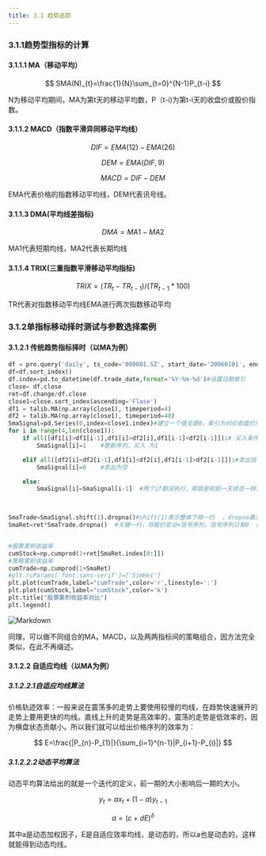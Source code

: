 ```yaml
---
title: 3.1 趋势追踪
---
```


### 3.1.1趋势型指标的计算

#### 3.1.1.1 MA（移动平均）

$$
SMA(N)_{t}=\frac{1}{N}\sum_{t=0}^{N-1}P_{t-i}
$$

N为移动平均期间，MA为第t天的移动平均数，P（t-i)为第t-i天的收盘价或股价指数。

#### 3.1.1.2 MACD（指数平滑异同移动平均线）

$$
DIF=EMA(12)-EMA(26)
$$

$$
DEM=EMA(DIF,9)
$$

$$
MACD=DIF-DEM
$$

EMA代表价格的指数移动平均线，DEM代表讯号线。

#### 3.1.1.3 DMA(平均线差指标)

$$
DMA=MA1-MA2
$$

MA1代表短期均线，MA2代表长期均线

#### 3.1.1.4 TRIX(三重指数平滑移动平均指标)

$$
TRIX=(TR_{t}-TR_{t-1})/(TR_{t-1}*100)
$$

TR代表对指数移动平均线EMA进行两次指数移动平均

### 3.1.2单指标移动择时测试与参数选择案例

#### 3.1.2.1 传统趋势指标择时（以MA为例）

```python
df = pro.query('daily', ts_code='000001.SZ', start_date='20060101', end_date='20101101')
df=df.sort_index()
df.index=pd.to_datetime(df.trade_date,format='%Y-%m-%d')#设置日期索引
close= df.close
ret=df.change/df.close
close1=close.sort_index(ascending='Flase')
df1 = talib.MA(np.array(close1), timeperiod=4)
df2 = talib.MA(np.array(close1), timeperiod=40)
SmaSignal=pd.Series(0,index=close1.index)#建立一个值全是0，索引为对应收盘价序列的时间Series序列
for i in range(4,len(close1)):
    if all([df1[i]>df1[i-1],df1[i]>df2[i],df1[i-1]<df2[i-1]]):# 买入条件
        SmaSignal[i]=1    #更新序列，买入 为1

    elif all([df2[i]<df2[i-1],df1[i]<df2[i],df1[i-1]>df2[i-1]]):#卖出信号
        SmaSignal[i]=0    #卖出为空

    else:
        SmaSignal[i]=SmaSignal[i-1]  #两个if都没执行，那就是和前一天状态一样，即不做任何操作

    

SmaTrade=SmaSignal.shift(1).dropna()#shift(1)表示整体下移一行  ，dropna表示删除NAN数据
SmaRet=ret*SmaTrade.dropna()  #关键一行，将股价变动×信号序列，信号序列只有0  或 1 ，对应做多，做空。


#股票累积收益率
cumStock=np.cumprod(1+ret[SmaRet.index[0:]])
#策略累积收益率
cumTrade=np.cumprod(1+SmaRet)
#plt.rcParams['font.sans-serif']=['SimHei']
plt.plot(cumTrade,label="cumTrade",color='r',linestyle=':')
plt.plot(cumStock,label="cumStock",color='k')
plt.title("股票累积收益率对比")
plt.legend()       
```

![Markdown](http://i1.fuimg.com/737037/9b9fc7d4f8e557ae.png)

同理，可以做不同组合的MA，MACD，以及两两指标间的策略组合，因方法完全类似，在此不再缀述。

#### 3.1.2.2 自适应均线（以MA为例）

##### 3.1.2.2.1自适应均线算法

价格轨迹效率：一般来说在震荡多的走势上要使用较慢的均线，在趋势快速展开的走势上要用更快的均线。直线上升的走势是高效率的，震荡的走势是低效率的，因为横盘状态贡献小。所以我们就可以给出价格序列的效率为：

$$
E=\frac{|P_{n}-P_{1}|}{\sum_{i=1}^{n-1}|P_{i+1}-P_{i}|}
$$

##### 3.1.2.2.2动态平均算法

动态平均算法给出的就是一个迭代的定义，前一期的大小影响后一期的大小。

$$
y_{t}=ax_{t}+(1-a)y_{t-1}
$$

$$
a=(c+dE)^{\delta }
$$

其中a是动态加权因子，E是自适应效率均线，是动态的，所以a也是动态的，这样就能得到动态均线。

